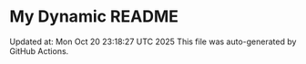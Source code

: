 # My Dynamic README
Updated at: Mon Oct 20 23:18:27 UTC 2025
This file was auto-generated by GitHub Actions.
